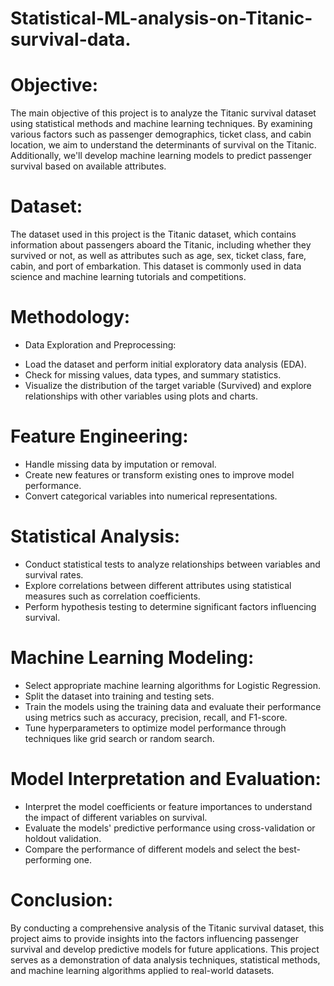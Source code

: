 # Statistical-ML-analysis-on-Titanic-survival-data.

# Objective:
The main objective of this project is to analyze the Titanic survival dataset using statistical methods and machine learning techniques. By examining various factors such as passenger demographics, ticket class, and cabin location, we aim to understand the determinants of survival on the Titanic. Additionally, we'll develop machine learning models to predict passenger survival based on available attributes.

# Dataset:
The dataset used in this project is the Titanic dataset, which contains information about passengers aboard the Titanic, including whether they survived or not, as well as attributes such as age, sex, ticket class, fare, cabin, and port of embarkation. This dataset is commonly used in data science and machine learning tutorials and competitions.

# Methodology:
* Data Exploration and Preprocessing:

- Load the dataset and perform initial exploratory data analysis (EDA).
- Check for missing values, data types, and summary statistics.
- Visualize the distribution of the target variable (Survived) and explore relationships with other variables using plots and charts.

# Feature Engineering:

* Handle missing data by imputation or removal.
* Create new features or transform existing ones to improve model performance.
* Convert categorical variables into numerical representations.

# Statistical Analysis:

* Conduct statistical tests to analyze relationships between variables and survival rates.
* Explore correlations between different attributes using statistical measures such as correlation coefficients.
* Perform hypothesis testing to determine significant factors influencing survival.

# Machine Learning Modeling:

- Select appropriate machine learning algorithms for Logistic Regression.
- Split the dataset into training and testing sets.
- Train the models using the training data and evaluate their performance using metrics such as accuracy, precision, recall, and F1-score.
- Tune hyperparameters to optimize model performance through techniques like grid search or random search.

# Model Interpretation and Evaluation:

- Interpret the model coefficients or feature importances to understand the impact of different variables on survival.
- Evaluate the models' predictive performance using cross-validation or holdout validation.
- Compare the performance of different models and select the best-performing one.

# Conclusion:
By conducting a comprehensive analysis of the Titanic survival dataset, this project aims to provide insights into the factors influencing passenger survival and develop predictive models for future applications. This project serves as a demonstration of data analysis techniques, statistical methods, and machine learning algorithms applied to real-world datasets.

